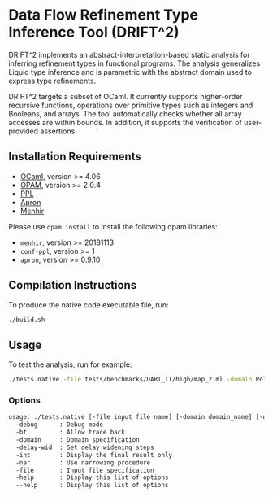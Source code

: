 # Data Flow Refinement Type Inference Tool (DRIFT^2)
  DRIFT^2 implements an abstract-interpretation-based static analysis
  for inferring refinement types in functional programs. The analysis
  generalizes Liquid type inference and is parametric with the
  abstract domain used to express type refinements.
  
  DRIFT^2 targets a subset of OCaml. It currently supports
  higher-order recursive functions, operations over primitive types
  such as integers and Booleans, and arrays. The tool automatically
  checks whether all array accesses are within bounds. In addition,
  it supports the verification of user-provided assertions.
  
## Installation Requirements
- [OCaml](https://ocaml.org/), version >= 4.06
- [OPAM](https://opam.ocaml.org/), version >= 2.0.4
- [PPL](https://www.bugseng.com/ppl)
- [Apron](http://apron.cri.ensmp.fr/library/)
- [Menhir](http://gallium.inria.fr/~fpottier/menhir/)

Please use `opam install` to install the following opam libraries:
- `menhir`, version >= 20181113
- `conf-ppl`, version >= 1
- `apron`, version >= 0.9.10

## Compilation Instructions
To produce the native code executable file, run:
```bash
./build.sh
```

## Usage
To test the analysis, run for example:
```bash
./tests.native -file tests/benchmarks/DART_IT/high/map_2.ml -domain Polka_st
```

### Options
```bash
usage: ./tests.native [-file input file name] [-domain domain_name] [-nar true/false] [-delay-wid NUM] [-debug] [-bt] [-int]
  -debug      : Debug mode
  -bt         : Allow trace back
  -domain     : Domain specification
  -delay-wid  : Set delay widening steps
  -int        : Display the final result only
  -nar        : Use narrowing procedure
  -file       : Input file specification
  -help       : Display this list of options
  --help      : Display this list of options
```

